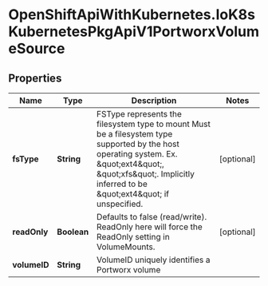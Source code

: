 # OpenShiftApiWithKubernetes.IoK8sKubernetesPkgApiV1PortworxVolumeSource

## Properties
Name | Type | Description | Notes
------------ | ------------- | ------------- | -------------
**fsType** | **String** | FSType represents the filesystem type to mount Must be a filesystem type supported by the host operating system. Ex. \&quot;ext4\&quot;, \&quot;xfs\&quot;. Implicitly inferred to be \&quot;ext4\&quot; if unspecified. | [optional] 
**readOnly** | **Boolean** | Defaults to false (read/write). ReadOnly here will force the ReadOnly setting in VolumeMounts. | [optional] 
**volumeID** | **String** | VolumeID uniquely identifies a Portworx volume | 


